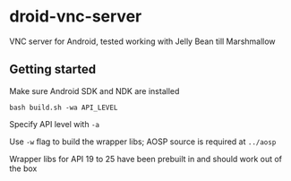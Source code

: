 # droid-vnc-server

VNC server for Android, tested working with Jelly Bean till Marshmallow

## Getting started

Make sure Android SDK and NDK are installed

    bash build.sh -wa API_LEVEL

Specify API level with `-a`

Use `-w` flag to build the wrapper libs; AOSP source is required at `../aosp`

Wrapper libs for API 19 to 25 have been prebuilt in [](nativeMethods/libs/armeabi-v7a/) and should work out of the box
